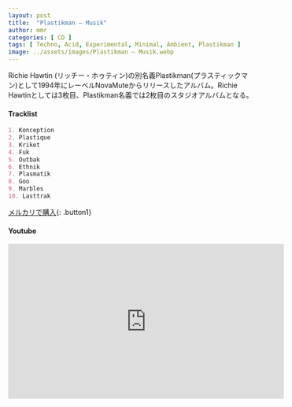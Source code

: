 ```yaml
---
layout: post
title:  "Plastikman – Musik"
author: mmr
categories: [ CD ]
tags: [ Techno, Acid, Experimental, Minimal, Ambient, Plastikman ]
image: ../assets/images/Plastikman – Musik.webp
---
```


Richie Hawtin (リッチー・ホゥティン)の別名義Plastikman(プラスティックマン)として1994年にレーベルNovaMuteからリリースしたアルバム。Richie Hawtinとしては3枚目、Plastikman名義では2枚目のスタジオアルバムとなる。

#### Tracklist
```md
1. Konception
2. Plastique
3. Kriket
4. Fuk
5. Outbak
6. Ethnik
7. Plasmatik
8. Goo
9. Marbles
10. Lasttrak
```

[メルカリで購入](https://jp.mercari.com/item/m44122476385?afid=6142608987){: .button1}

#### Youtube
<iframe width="560" height="315" src="https://www.youtube.com/embed/By3uKp_-kkE?si=askNThkCqlBgstK3" title="YouTube video player" frameborder="0" allow="accelerometer; autoplay; clipboard-write; encrypted-media; gyroscope; picture-in-picture; web-share" referrerpolicy="strict-origin-when-cross-origin" allowfullscreen></iframe>